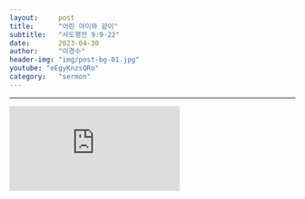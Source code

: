 ```yaml
---
layout:     post
title:      "어린 아이와 같이"
subtitle:	"사도행전 9:9-22"
date:       2023-04-30
author:     "이경수"
header-img: "img/post-bg-01.jpg"
youtube: "eEgyKnzsQRo"
category:   "sermon"
---
```


<hr>
<div class="youtube">
    <iframe src="https://www.youtube.com/embed/eEgyKnzsQRo" title="YouTube video player" frameborder="0" allow="accelerometer; autoplay; clipboard-write; encrypted-media; gyroscope; picture-in-picture; web-share" allowfullscreen></iframe>
</div>